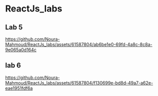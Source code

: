 # ReactJs_labs

## Lab 5


https://github.com/Noura-Mahmoud/ReactJs_labs/assets/61587804/ab6be1e0-69fd-4a8c-8c8a-9e065a0d164c

## lab 6


https://github.com/Noura-Mahmoud/ReactJs_labs/assets/61587804/f130699e-bd8d-49a7-a62e-eae1951fdf6a

